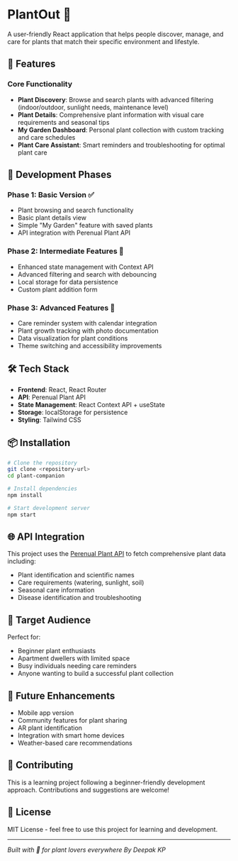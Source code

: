 
# PlantOut 🌱

A user-friendly React application that helps people discover, manage, and care for plants that match their specific environment and lifestyle.

## 🌟 Features

### Core Functionality
- **Plant Discovery**: Browse and search plants with advanced filtering (indoor/outdoor, sunlight needs, maintenance level)
- **Plant Details**: Comprehensive plant information with visual care requirements and seasonal tips
- **My Garden Dashboard**: Personal plant collection with custom tracking and care schedules
- **Plant Care Assistant**: Smart reminders and troubleshooting for optimal plant care

## 🚀 Development Phases

### Phase 1: Basic Version ✅
- Plant browsing and search functionality
- Basic plant details view
- Simple "My Garden" feature with saved plants
- API integration with Perenual Plant API

### Phase 2: Intermediate Features 🔄
- Enhanced state management with Context API
- Advanced filtering and search with debouncing
- Local storage for data persistence
- Custom plant addition form

### Phase 3: Advanced Features 🎯
- Care reminder system with calendar integration
- Plant growth tracking with photo documentation
- Data visualization for plant conditions
- Theme switching and accessibility improvements

## 🛠️ Tech Stack

- **Frontend**: React, React Router
- **API**: Perenual Plant API
- **State Management**: React Context API + useState
- **Storage**: localStorage for persistence
- **Styling**: Tailwind CSS

## 📦 Installation

```bash
# Clone the repository
git clone <repository-url>
cd plant-companion

# Install dependencies
npm install

# Start development server
npm start
```

## 🌐 API Integration

This project uses the [Perenual Plant API](https://perenual.com/docs/api) to fetch comprehensive plant data including:
- Plant identification and scientific names
- Care requirements (watering, sunlight, soil)
- Seasonal care information
- Disease identification and troubleshooting

## 🎯 Target Audience

Perfect for:
- Beginner plant enthusiasts
- Apartment dwellers with limited space
- Busy individuals needing care reminders
- Anyone wanting to build a successful plant collection

## 🔮 Future Enhancements

- Mobile app version
- Community features for plant sharing
- AR plant identification
- Integration with smart home devices
- Weather-based care recommendations

## 🤝 Contributing

This is a learning project following a beginner-friendly development approach. Contributions and suggestions are welcome!

## 📄 License

MIT License - feel free to use this project for learning and development.

---

*Built with 💚 for plant lovers everywhere By Deepak KP*
